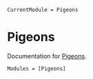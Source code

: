 ```@meta
CurrentModule = Pigeons
```

# Pigeons

Documentation for [Pigeons](https://github.com/Julia-Tempering/Pigeons.jl).

```@autodocs
Modules = [Pigeons]
```
